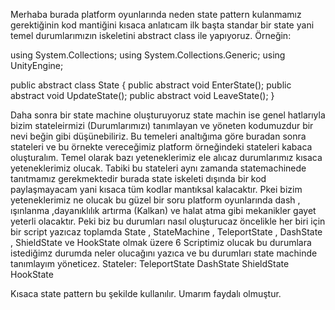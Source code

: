 Merhaba burada platform oyunlarında neden state pattern kulanmamız gerektiğinin kod mantiğini kısaca anlatıcam ilk başta standar bir state yani temel durumlarımızın iskeletini abstract class ile yapıyoruz.
Örneğin:


using System.Collections;
using System.Collections.Generic;
using UnityEngine;

public abstract class State 
{
    public abstract void EnterState();
    public abstract void UpdateState();
    public abstract void LeaveState();
}



Daha sonra bir state machine oluşturuyoruz state machin ise genel hatlarıyla bizim stateleirmizi (Durumlarımızı) tanımlayan ve yöneten kodumuzdur bir nevi beğin gibi düşünebiliriz. Bu temeleri analtığıma göre buradan sonra stateleri ve bu örnekte vereceğimiz platform örneğindeki stateleri kabaca oluşturalım. Temel olarak bazı yeteneklerimiz ele alıcaz durumlarımız kısaca yeteneklerimiz olucak. Tabiki bu stateleri aynı zamanda statemachinede tanıtmamız gerekmektedir burada state iskeleti dışında bir kod paylaşmayacam yani kısaca tüm kodlar mantıksal kalacaktır. Pkei bizim yeteneklerimiz ne olucak bu güzel bir soru platform oyunlarında dash , ışınlanma ,dayanıklılık artırma (Kalkan) ve halat atma gibi mekanikler gayet yeterli olacaktır. Peki biz bu durumları nasıl oluşturucaz öncelikle her biri için bir script yazıcaz toplamda State , StateMachine , TeleportState , DashState , ShieldState ve HookState olmak üzere 6 Scriptimiz olucak bu durumlara istediğimz durumda neler olucağını yazıca ve bu durumları state machinde tanımlayım yöneticez. 
Stateler:
TeleportState 
DashState 
ShieldState 
HookState

Kısaca state pattern bu şekilde kullanılır. Umarım faydalı olmuştur.
